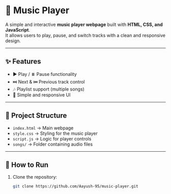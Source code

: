 # 🎵 Music Player

A simple and interactive **music player webpage** built with **HTML, CSS, and JavaScript**.  
It allows users to play, pause, and switch tracks with a clean and responsive design.  

---

## ✨ Features
- ▶️ Play / ⏸️ Pause functionality  
- ⏭️ Next & ⏮️ Previous track control  
- 🎶 Playlist support (multiple songs)  
- 🎨 Simple and responsive UI  

---

## 📂 Project Structure
- `index.html` → Main webpage  
- `style.css` → Styling for the music player  
- `script.js` → Logic for player controls  
- `songs/` → Folder containing audio files  

---

## 🚀 How to Run
1. Clone the repository:
   ```bash
   git clone https://github.com/Aayush-95/music-player.git
